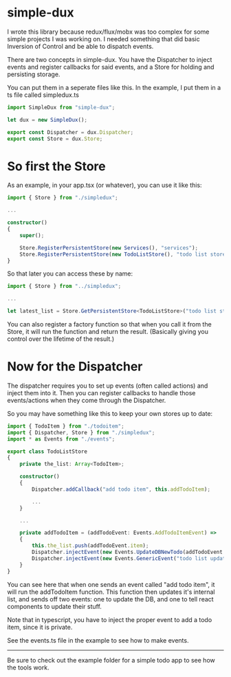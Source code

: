 # **simple-dux**
I wrote this library because redux/flux/mobx was too complex for some simple projects I was working on. I needed something that did basic Inversion of Control and be able to dispatch events.

There are two concepts in simple-dux. You have the Dispatcher to inject events and register callbacks for said events, and a Store for holding and persisting storage.

You can put them in a seperate files like this. In the example, I put them in a ts file called simpledux.ts
```ts
import SimpleDux from "simple-dux";

let dux = new SimpleDux();

export const Dispatcher = dux.Dispatcher;
export const Store = dux.Store;
```

# **So first the Store**

As an example, in your app.tsx (or whatever), you can use it like this:
```ts
import { Store } from "./simpledux";

...

constructor()
{
    super();

    Store.RegisterPersistentStore(new Services(), "services");
    Store.RegisterPersistentStore(new TodoListStore(), "todo list store");
}
```

So that later you can access these by name:

```ts
import { Store } from "../simpledux";

...

let latest_list = Store.GetPersistentStore<TodoListStore>("todo list store").getTodoList();

```

You can also register a factory function so that when you call it from the Store, it will run the function and return the result. (Basically giving you control over the lifetime of the result.)

# **Now for the Dispatcher**

The dispatcher requires you to set up events (often called actions) and inject them into it. Then you can register callbacks to handle those events/actions when they come through the Dispatcher.

So you may have something like this to keep your own stores up to date:
```ts
import { TodoItem } from "./todoitem";
import { Dispatcher, Store } from "./simpledux";
import * as Events from "./events";

export class TodoListStore
{
    private the_list: Array<TodoItem>;

    constructor()
    {
        Dispatcher.addCallback("add todo item", this.addTodoItem);

        ...
    }

    ...

    private addTodoItem = (addTodoEvent: Events.AddTodoItemEvent) =>
    {
        this.the_list.push(addTodoEvent.item);
        Dispatcher.injectEvent(new Events.UpdateDBNewTodo(addTodoEvent.item));
        Dispatcher.injectEvent(new Events.GenericEvent("todo list updated"));
    }
}
```

You can see here that when one sends an event called "add todo item", it will run the addTodoItem function. This function then updates it's internal list, and sends off two events: one to update the DB, and one to tell react components to update their stuff.

Note that in typescript, you have to inject the proper event to add a todo item, since it is private.

See the events.ts file in the example to see how to make events.

---

Be sure to check out the example folder for a simple todo app to see how the tools work.
